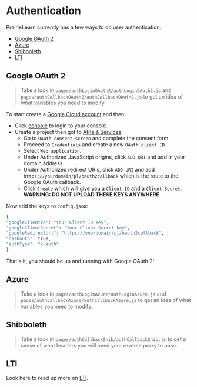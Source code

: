 # Authentication
PrairieLearn currently has a few ways to do user authentication. 
- [Google OAuth 2](#google-oauth-2)
- [Azure](#azure)
- [Shibboleth](#shibboleth)
- [LTI](./courseInstance.md#lti-overview)


## Google OAuth 2
> Take a look in `pages/authLoginOAuth2/authLoginOAuth2.js` and `pages/authCallbackOAuth2/authCallbackOAuth2.js` to get an idea of what variables you need to modify.

To start create a [Google Cloud account](https://cloud.google.com/) and then:

- Click [console](https://console.cloud.google.com/) to login to your console.
- Create a project then got to [APIs & Services](https://console.cloud.google.com/apis/dashboard).
  - Go to `OAuth consent screen` and complete the consent form.
  - Proceed to `Credentials` and create a new `OAuth client ID`.
  - Select `Web application`.
  - Under Authorized JavaScript origins, click `ADD URI` and add in your domain address.
  - Under Authorized redirect URIs, click `ADD URI` and add `https://yourdomain/pl/oauth2callback` which is the route to the Google OAuth callback.
  - Click `Create` which will give you a `Client ID` and a `Client Secret`. **WARNING: DO NOT UPLOAD THESE KEYS ANYWHERE**

  
Now add the keys to `config.json`:

```sh
{
"googleClientId": "Your Client ID key",
"googleClientSecret": "Your Client Secret key",
"googleRedirectUrl": "https://yourdomain/pl/oauth2callback",
"hasOauth": true,
"authType": "x-auth"
}
```

That's it, you should be up and running with Google OAuth 2!

## Azure
> Take a look in `pages/authLoginAzure/authLoginAzure.js` and `pages/authCallbackAzure/authCallbackAzure.js` to get an idea of what variables you need to modify.

## Shibboleth
> Take a look in `pages/authCallbackShib/authCallbackShib.js` to get a sense of what headers you will need your reverse proxy to pass.

## LTI

Look here to read up more on [LTI](./courseInstance.md#lti-overview).

